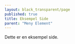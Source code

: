 ```yaml
---
layout: black_transparent/page
published: true
title: Eksempel Side
parent: "Meny Element"
---
```


Dette er en eksempel side.

